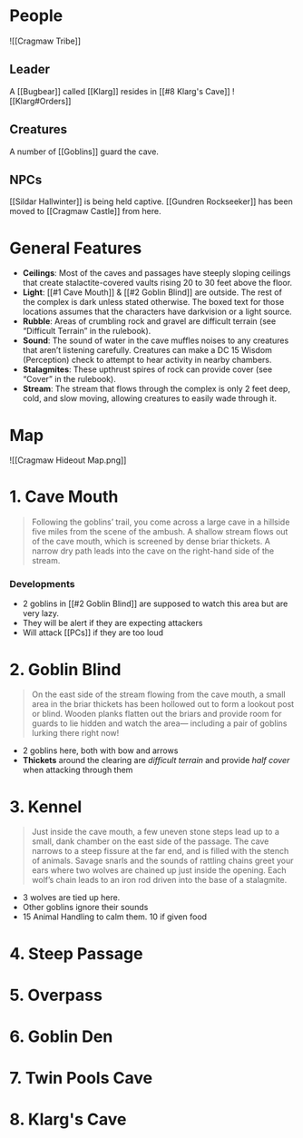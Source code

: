 # People
![[Cragmaw Tribe]]

## Leader
A [[Bugbear]] called [[Klarg]] resides in [[#8 Klarg's Cave]]
![[Klarg#Orders]]

## Creatures
A number of [[Goblins]] guard the cave.

## NPCs
[[Sildar Hallwinter]] is being held captive. 
[[Gundren Rockseeker]] has been moved to [[Cragmaw Castle]] from here.

# General Features
- **Ceilings**: Most of the caves and passages have steeply sloping ceilings that create stalactite-covered vaults rising 20 to 30 feet above the floor.
- **Light**: [[#1 Cave Mouth]] & [[#2 Goblin Blind]] are outside. The rest of the complex is dark unless stated otherwise. The boxed text for those locations assumes that the characters have darkvision or a light source.
- **Rubble**: Areas of crumbling rock and gravel are difficult terrain (see “Difficult Terrain” in the rulebook).
- **Sound**: The sound of water in the cave muffles noises to any creatures that aren’t listening carefully. Creatures can make a DC 15 Wisdom (Perception) check to attempt to hear activity in nearby chambers.
- **Stalagmites**: These upthrust spires of rock can provide cover (see “Cover” in the rulebook).
- **Stream**: The stream that flows through the complex is only 2 feet deep, cold, and slow moving, allowing creatures to easily wade through it.
 
# Map
 ![[Cragmaw Hideout Map.png]]
# 1. Cave Mouth
 > Following the goblins’ trail, you come across a large cave in
a hillside five miles from the scene of the ambush. A shallow
stream flows out of the cave mouth, which is screened by
dense briar thickets. A narrow dry path leads into the cave on
the right-hand side of the stream.

### Developments
- 2 goblins in [[#2 Goblin Blind]] are supposed to watch this area but are very lazy.
- They will be alert if they are expecting attackers
- Will attack [[PCs]] if they are too loud
# 2. Goblin Blind
> On the east side of the stream flowing from the cave mouth, a
small area in the briar thickets has been hollowed out to form
a lookout post or blind. Wooden planks flatten out the briars
and provide room for guards to lie hidden and watch the
area— including a pair of goblins lurking there right now!

- 2 goblins here, both with bow and arrows
- **Thickets** around the clearing are *difficult terrain* and provide *half cover* when attacking through them

# 3. Kennel
> Just inside the cave mouth, a few uneven stone steps lead
up to a small, dank chamber on the east side of the passage.
The cave narrows to a steep fissure at the far end, and is filled
with the stench of animals. Savage snarls and the sounds of
rattling chains greet your ears where two wolves are chained
up just inside the opening. Each wolf’s chain leads to an iron
rod driven into the base of a stalagmite.

- 3 wolves are tied up here.
- Other goblins ignore their sounds
- 15 Animal Handling to calm them. 10 if given food
# 4. Steep Passage
# 5. Overpass
# 6. Goblin Den
# 7. Twin Pools Cave
# 8. Klarg's Cave